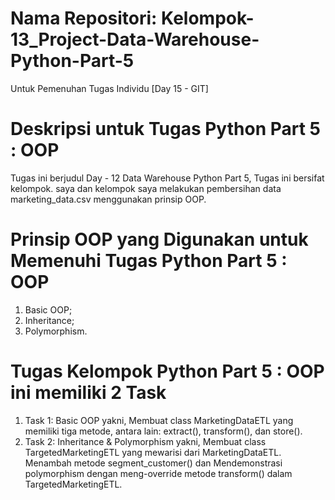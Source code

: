 # Nama Repositori: Kelompok-13_Project-Data-Warehouse-Python-Part-5
Untuk Pemenuhan Tugas Individu [Day 15 - GIT]

# Deskripsi untuk Tugas Python Part 5 : OOP
Tugas ini berjudul Day - 12 Data Warehouse Python Part 5, Tugas ini bersifat kelompok. saya dan kelompok saya melakukan pembersihan data marketing_data.csv menggunakan prinsip OOP. 

# Prinsip OOP yang Digunakan untuk Memenuhi Tugas Python Part 5 : OOP
1. Basic OOP;
2. Inheritance;
3. Polymorphism.
   
# Tugas Kelompok Python Part 5 : OOP ini memiliki 2 Task
1. Task 1: Basic OOP yakni, Membuat class MarketingDataETL yang memiliki tiga metode, antara lain: extract(), transform(), dan store().
2. Task 2: Inheritance & Polymorphism yakni, Membuat class TargetedMarketingETL yang mewarisi dari MarketingDataETL. Menambah metode segment_customer() dan Mendemonstrasi polymorphism dengan meng-override metode transform() dalam TargetedMarketingETL.
